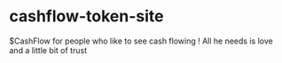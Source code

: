 # cashflow-token-site
$CashFlow for people who like to see cash flowing ! All he needs is love and a little bit of trust
